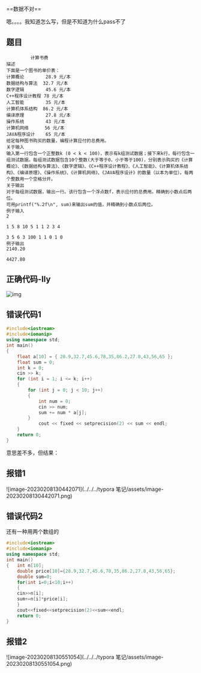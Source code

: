 ==数据不对==

嗯。。。。我知道怎么写，但是不知道为什么pass不了

## 题目

```
         计算书费	
描述
下面是一个图书的单价表：
计算概论        28.9 元/本
数据结构与算法  32.7 元/本
数字逻辑        45.6 元/本
C++程序设计教程 78 元/本
人工智能        35 元/本
计算机体系结构  86.2 元/本
编译原理        27.8 元/本
操作系统        43 元/本
计算机网络      56 元/本
JAVA程序设计    65 元/本
给定每种图书购买的数量，编程计算应付的总费用。
关于输入
输入第一行包含一个正整数k (0 < k < 100)，表示有k组测试数据；接下来k行，每行包含一组测试数据。每组测试数据包含10个整数(大于等于0，小于等于100)，分别表示购买的《计算概论》、《数据结构与算法》、《数字逻辑》、《C++程序设计教程》、《人工智能》、《计算机体系结构》、《编译原理》、《操作系统》、《计算机网络》、《JAVA程序设计》的数量（以本为单位）。每两个整数用一个空格分开。
关于输出
对于每组测试数据，输出一行。该行包含一个浮点数f，表示应付的总费用。精确到小数点后两位。
可用printf("%.2f\n", sum)来输出sum的值，并精确到小数点后两位。
例子输入
2

1 5 8 10 5 1 1 2 3 4

3 5 6 3 100 1 1 0 1 0
例子输出
2140.20

4427.80
```

## 正确代码-lly

![img](https://img-blog.csdnimg.cn/64dc116a861b4d0f889b688f8244f0c6.png?x-oss-process=image/watermark,type_ZHJvaWRzYW5zZmFsbGJhY2s,shadow_50,text_Q1NETiBA56eD5aS06ZSF,size_20,color_FFFFFF,t_70,g_se,x_16)

## 错误代码1

```c++
#include<iostream>
#include<iomanip>
using namespace std;
int main()
{
	float a[10] = { 28.9,32.7,45.6,78,35,86.2,27.8,43,56,65 };
	float sum = 0;
	int k = 0;
	cin >> k;
	for (int i = 1; i <= k; i++)
	{
		for (int j = 0; j < 10; j++)
		{
			int num = 0;
			cin >> num;
			sum += num * a[j];
		}
			cout << fixed << setprecision(2) << sum << endl;
	}       
	return 0;
}
```

意思差不多，但结果：

## 报错1

![image-20230208130442071](../../../typora 笔记/assets/image-20230208130442071.png)

## 错误代码2

还有一种用两个数组的

```c++
#include<iostream>
#include<iomanip>
using namespace std;
int main()
{   int n[10];
    double price[10]={28.9,32.7,45.6,78,35,86.2,27.8,43,56,65};             //对数组内所有元素进行定义
    double sum=0;
    for(int i=0;i<10;i++)
    {
	cin>>n[i];
	sum+=n[i]*price[i];
    }
    cout<<fixed<<setprecision(2)<<sum<<endl;
    return 0;
}
```

## 报错2

![image-20230208130551054](../../../typora 笔记/assets/image-20230208130551054.png)


